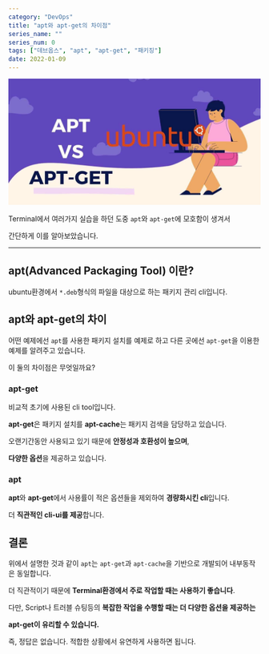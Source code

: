 ```yaml
---
category: "DevOps"
title: "apt와 apt-get의 차이점"
series_name: ""
series_num: 0
tags: ["데브옵스", "apt", "apt-get", "패키징"]
date: 2022-01-09
---
```


![](../img/devops/apt.jpeg)

Terminal에서 여러가지 실습을 하던 도중 `apt`와 `apt-get`에 모호함이 생겨서 

간단하게 이를 알아보았습니다.

***

## apt(Advanced Packaging Tool) 이란?

ubuntu환경에서 `*.deb`형식의 파일을 대상으로 하는 패키지 관리 cli입니다.

## apt와 apt-get의 차이

어떤 예제에선 `apt`를 사용한 패키지 설치를 예제로 하고 다른 곳에선
`apt-get`을 이용한 예제를 알려주고 있습니다.

이 둘의 차이점은 무엇일까요?

### apt-get

비교적 초기에 사용된 cli tool입니다.

**apt-get**은 패키지 설치를 **apt-cache**는 패키지 검색을 담당하고 있습니다.

오랜기간동안 사용되고 있기 때문에 **안정성과 호환성이 높으며**,

**다양한 옵션**을 제공하고 있습니다.

### apt

**apt**와 **apt-get**에서 사용률이 적은 옵션들을 제외하여 **경량화시킨 cli**입니다.

더 **직관적인 cli-ui를 제공**합니다.

## 결론

위에서 설명한 것과 같이 `apt`는 `apt-get`과 `apt-cache`을 기반으로 개발되어 내부동작은 동일합니다.

더 직관적이기 때문에 **Terminal환경에서 주로 작업할 때는 사용하기 좋습니다**.

다만, Script나 트러블 슈팅등의 **복잡한 작업을 수행할 때는 더 다양한 옵션을 제공하는**

**apt-get이 유리할 수 있습니다.**

<span class="em red">즉, 정답은 없습니다. 적합한 상황에서 유연하게 사용하면 됩니다.</span>
